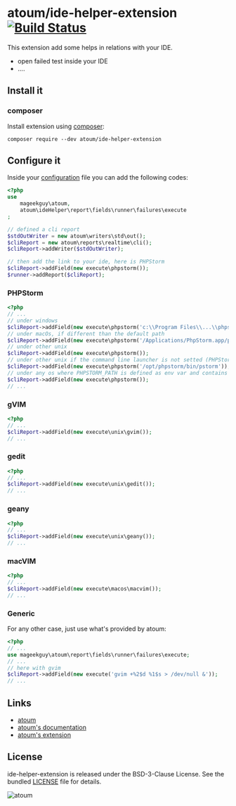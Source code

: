 # atoum/ide-helper-extension [![Build Status](https://travis-ci.org/atoum/ide-helper-extension.svg?branch=master)](https://travis-ci.org/atoum/ide-helper-extension)

This extension add some helps in relations with your IDE.

* open failed test inside your IDE
* ....

## Install it

### composer

Install extension using [composer](https://getcomposer.org):

```
composer require --dev atoum/ide-helper-extension
```

## Configure it

Inside your [configuration](http://docs.atoum.org/en/latest/configuration_bootstraping.html#fichier-de-configuration) file you can add the following codes:
```php
<?php
use
    mageekguy\atoum,
    atoum\ideHelper\report\fields\runner\failures\execute
;

// defined a cli report
$stdOutWriter = new atoum\writers\std\out();
$cliReport = new atoum\reports\realtime\cli();
$cliReport->addWriter($stdOutWriter);

// then add the link to your ide, here is PHPStorm
$cliReport->addField(new execute\phpstorm());
$runner->addReport($cliReport);
```

### PHPStorm

```php
<?php
// ...
// under windows
$cliReport->addField(new execute\phpstorm('c:\\Program Files\\...\\phpstorm.exe'));
// under macOs, if different than the default path
$cliReport->addField(new execute\phpstorm('/Applications/PhpStorm.app/pstorm'));
// under other unix
$cliReport->addField(new execute\phpstorm());
// under other unix if the command line launcher is not setted (PHPStorm>Tools>Create Command line...)
$cliReport->addField(new execute\phpstorm('/opt/phpstorm/bin/pstorm'));
// under any os where PHPSTORM_PATH is defined as env var and contains a path to PHPStorm
$cliReport->addField(new execute\phpstorm());
// ...
```

### gVIM

```php
<?php
// ...
$cliReport->addField(new execute\unix\gvim());
// ...
```

### gedit

```php
<?php
// ...
$cliReport->addField(new execute\unix\gedit());
// ...
```

### geany

```php
<?php
// ...
$cliReport->addField(new execute\unix\geany());
// ...
```

### macVIM

```php
<?php
// ...
$cliReport->addField(new execute\macos\macvim());
// ...
```
### Generic

For any other case, just use what's provided by atoum:

```php
<?php
// ...
use mageekguy\atoum\report\fields\runner\failures\execute;
// ...
// here with gvim
$cliReport->addField(new execute('gvim +%2$d %1$s > /dev/null &'));
// ...
```

## Links

* [atoum](http://atoum.org)
* [atoum's documentation](http://docs.atoum.org)
* [atoum's extension](http://extensions.atoum.org/)

## License

ide-helper-extension is released under the BSD-3-Clause License. See the bundled [LICENSE](LICENSE) file for details.

![atoum](http://atoum.org/images/logo/atoum.png)
